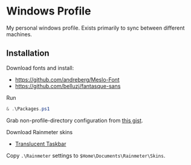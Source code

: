 # Windows Profile

My personal windows profile. Exists primarily to sync between different machines.

## Installation

Download fonts and install:

- https://github.com/andreberg/Meslo-Font
- https://github.com/belluzj/fantasque-sans

Run

```powershell
& .\Packages.ps1
```

Grab non-profile-directory configuration from [this gist](https://gist.github.com/jeremytwfortune/fe850de4eb384b2c78812bf2c0b97e64).

Download Rainmeter skins

- [Translucent Taskbar](https://www.deviantart.com/arkenthera/art/TranslucentTaskbar-1-2-656402039)

Copy `.\Rainmeter` settings to `$Home\Documents\Rainmeter\Skins`.
